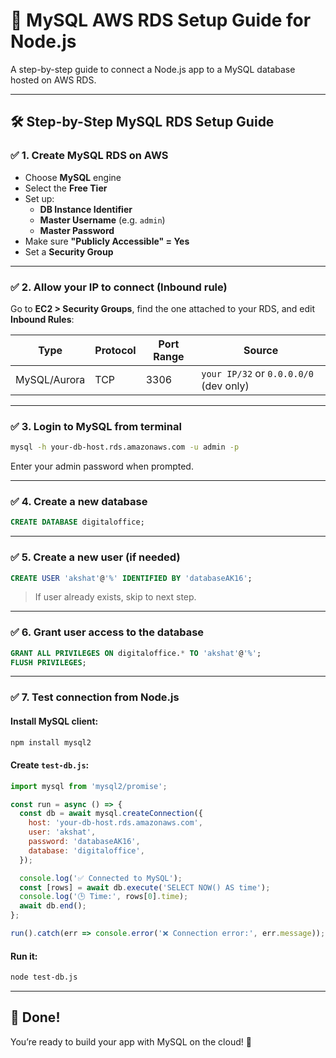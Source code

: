 
# 🚀 MySQL AWS RDS Setup Guide for Node.js

A step-by-step guide to connect a Node.js app to a MySQL database hosted on AWS RDS.

---

## 🛠️ Step-by-Step MySQL RDS Setup Guide

### ✅ 1. Create MySQL RDS on AWS
- Choose **MySQL** engine
- Select the **Free Tier**
- Set up:
  - **DB Instance Identifier**
  - **Master Username** (e.g. `admin`)
  - **Master Password**
- Make sure **"Publicly Accessible" = Yes**
- Set a **Security Group**

---

### ✅ 2. Allow your IP to connect (Inbound rule)

Go to **EC2 > Security Groups**, find the one attached to your RDS, and edit **Inbound Rules**:

| Type        | Protocol | Port Range | Source              |
|-------------|----------|------------|---------------------|
| MySQL/Aurora | TCP      | 3306       | `your IP/32` or `0.0.0.0/0` (dev only) |

---

### ✅ 3. Login to MySQL from terminal

```bash
mysql -h your-db-host.rds.amazonaws.com -u admin -p
```

Enter your admin password when prompted.

---

### ✅ 4. Create a new database

```sql
CREATE DATABASE digitaloffice;
```

---

### ✅ 5. Create a new user (if needed)

```sql
CREATE USER 'akshat'@'%' IDENTIFIED BY 'databaseAK16';
```

> If user already exists, skip to next step.

---

### ✅ 6. Grant user access to the database

```sql
GRANT ALL PRIVILEGES ON digitaloffice.* TO 'akshat'@'%';
FLUSH PRIVILEGES;
```

---

### ✅ 7. Test connection from Node.js

#### Install MySQL client:

```bash
npm install mysql2
```

#### Create `test-db.js`:

```js
import mysql from 'mysql2/promise';

const run = async () => {
  const db = await mysql.createConnection({
    host: 'your-db-host.rds.amazonaws.com',
    user: 'akshat',
    password: 'databaseAK16',
    database: 'digitaloffice',
  });

  console.log('✅ Connected to MySQL');
  const [rows] = await db.execute('SELECT NOW() AS time');
  console.log('🕒 Time:', rows[0].time);
  await db.end();
};

run().catch(err => console.error('❌ Connection error:', err.message));
```

#### Run it:

```bash
node test-db.js
```

---

## 🏁 Done!

You’re ready to build your app with MySQL on the cloud! 🚀
